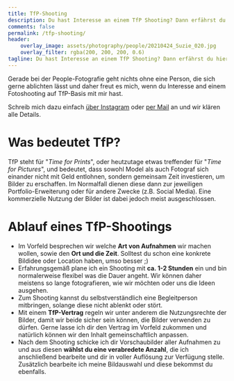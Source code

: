 ```yaml
---
title: TfP-Shooting
description: Du hast Interesse an einem TfP Shooting? Dann erfährst du hier alles, was du darüber wissen musst.
comments: false
permalink: /tfp-shooting/
header:
    overlay_image: assets/photography/people/20210424_Suzie_020.jpg
    overlay_filter: rgba(200, 200, 200, 0.6)
tagline: Du hast Interesse an einem TfP Shooting? Dann erfährst du hier alles, was du darüber wissen musst.
---
```


Gerade bei der People-Fotografie geht nichts ohne eine Person, die sich gerne ablichten lässt und daher freut es mich, 
wenn du Interesse and einem Fotoshooting auf TfP-Basis mit mir hast.

Schreib mich dazu einfach [über Instagram]({{site.accounts.instagram_people}}) oder [per Mail](mailto:tfp@gamue.de) an und wir klären alle Details.

# Was bedeutet TfP?

TfP steht für "*Time for Prints*", oder heutzutage etwas treffender für "*Time for Pictures*", und bedeutet, 
dass sowohl Model als auch Fotograf sich einander nicht mit Geld entlohnen, sondern gemeinsam Zeit investieren, um Bilder zu erschaffen. 
Im Normalfall dienen diese dann zur jeweiligen Portfolio-Erweiterung oder für andere Zwecke (z.B. Social Media). 
Eine kommerzielle Nutzung der Bilder ist dabei jedoch meist ausgeschlossen.

# Ablauf eines TfP-Shootings

- Im Vorfeld besprechen wir welche **Art von Aufnahmen** wir machen wollen, sowie den **Ort und die Zeit**. 
    Solltest du schon eine konkrete Bildidee oder Location haben, umso besser ;)
- Erfahrungsgemäß plane ich ein Shooting mit **ca. 1-2 Stunden** ein und bin normalerweise flexibel was die Dauer angeht. 
    Wir können daher meistens so lange fotografieren, wie wir möchten oder uns die Ideen ausgehen.
- Zum Shooting kannst du selbstverständlich eine Begleitperson mitbringen, solange diese nicht ablenkt oder stört.
- Mit einem **TfP-Vertrag** regeln wir unter anderem die Nutzungsrechte der Bilder, damit wir beide sicher sein können, die Bilder verwenden zu dürfen. 
    Gerne lasse ich dir den Vertrag im Vorfeld zukommen und natürlich können wir den Inhalt gemeinschaftlich anpassen.
- Nach dem Shooting schicke ich dir Vorschaubilder aller Aufnahmen zu und aus diesen **wählst du eine verabredete Anzahl**, 
    die ich anschließend bearbeite und dir in voller Auflösung zur Verfügung stelle. 
    Zusätzlich bearbeite ich meine Bildauswahl und diese bekommst du ebenfalls.
